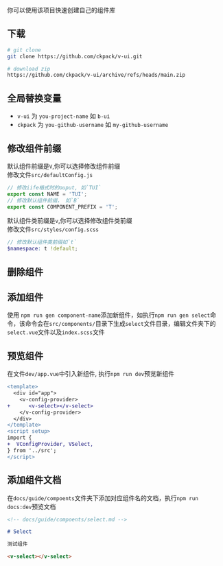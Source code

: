 你可以使用该项目快速创建自己的组件库

## 下载

```bash
# git clone
git clone https://github.com/ckpack/v-ui.git

# download zip
https://github.com/ckpack/v-ui/archive/refs/heads/main.zip
```

## 全局替换变量

- `v-ui` 为 `you-project-name` 如 `b-ui`
- `ckpack` 为 `you-github-username` 如 `my-github-username`

## 修改组件前缀

默认组件前缀是`V`,你可以选择修改组件前缀  
修改文件`src/defaultConfig.js`

```js
// 修改iife格式时的ouput, 如`TUI`
export const NAME = 'TUI';
// 修改默认组件前缀， 如`B`
export const COMPONENT_PREFIX = 'T';
```

默认组件类前缀是`v`,你可以选择修改组件类前缀  
修改文件`src/styles/config.scss`

```scss
// 修改默认组件类前缀如`t`
$namespace: t !default;
```

## 删除组件

## 添加组件

使用 `npm run gen component-name`添加新组件，如执行`npm run gen select`命令，该命令会在`src/components/`目录下生成`select`文件目录，编辑文件夹下的`select.vue`文件以及`index.scss`文件

## 预览组件

在文件`dev/app.vue`中引入新组件, 执行`npm run dev`预览新组件

```diff
<template>
  <div id="app">
    <v-config-provider>
+      <v-select></v-select>
    </v-config-provider>
  </div>
</template>
<script setup>
import {
+  VConfigProvider, VSelect,
} from '../src';
</script>
```

## 添加组件文档

在`docs/guide/compoents`文件夹下添加对应组件名的文档，执行`npm run docs:dev`预览文档

```md
<!-- docs/guide/compoents/select.md -->

# Select

测试组件

<v-select></v-select>
```
